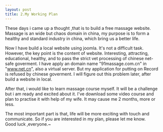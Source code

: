 ```yaml
---
layout: post
title: 2.My Working Plan
---
```

   These days i came up a thought ,that is to build a free massage website.  
   Massage is an wide but chaos domain in china, my purpose is to form a healthy and standard industry in china, which bring us a better life.  
   
   Now I have build a local website using joomla. It's not a difficult task.   
   However, the key point is the content of website. Interesting, attracting, educational, healthy, and to pass the strict vet processing of chinese net-safe goverment. 
   I have apply an domain name "91massage.com.cn" in "www.net.cn", also a virtual server. But my application for putting on Record is refused by chinese goverment.
   I will figure out this problem later, after build a website in local. 
   
   After that, i would like to learn massage course myself. It will be a challenge but i am ready and excited about it. 
   I've download some video course and plan to practise it with help of my wife. It may cause me 2 months, more or less. 
   
   The most important part is that, life will be more exciting with touch and communicate. So if you are interested in my plan, please let me know.  
   Good luck ,everyone.~
   
